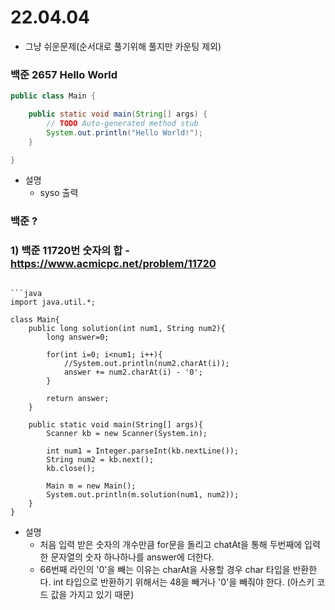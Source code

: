 # 22.04.04

- 그냥 쉬운문제(순서대로 풀기위해 풀지만 카운팅 제외)
### 백준 2657 Hello World
```java
public class Main {

	public static void main(String[] args) {
		// TODO Auto-generated method stub
		System.out.println("Hello World!");
	}	

}
```
- 설명
  * syso 출력
### 백준 ?



### 1) 백준 11720번 숫자의 합 - https://www.acmicpc.net/problem/11720

```

```java
import java.util.*;

class Main{
    public long solution(int num1, String num2){
        long answer=0;

        for(int i=0; i<num1; i++){
            //System.out.println(num2.charAt(i));
            answer += num2.charAt(i) - '0';
        }

        return answer;
    }

    public static void main(String[] args){
        Scanner kb = new Scanner(System.in);

        int num1 = Integer.parseInt(kb.nextLine());
        String num2 = kb.next();
        kb.close();

        Main m = new Main();
        System.out.println(m.solution(num1, num2));
    }
}
```
- 설명
  * 처음 입력 받은 숫자의 개수만큼 for문을 돌리고 chatAt을 통해 두번째에 입력한 문자열의 숫자 하나하나를 answer에 더한다. 
  * 66번째 라인의 '0'을 빼는 이유는 charAt을 사용할 경우 char 타입을 반환한다. int 타입으로 반환하기 위해서는 48을 빼거나 '0'을 빼줘야 한다. (아스키 코드 값을 가지고 있기 때문)
